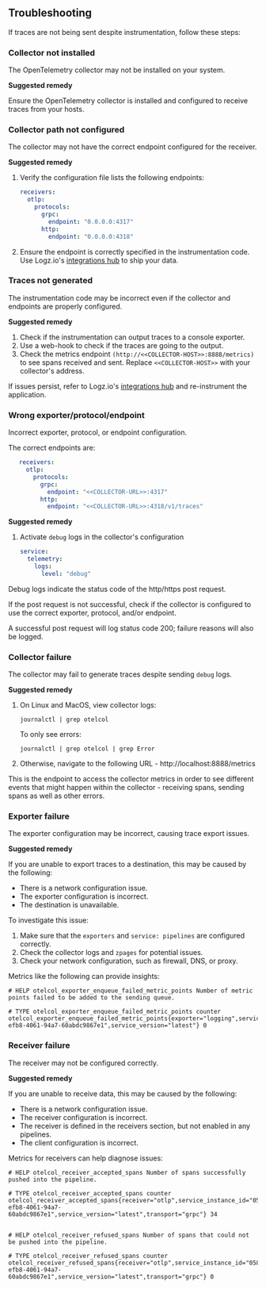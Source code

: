 ## Troubleshooting

If traces are not being sent despite instrumentation, follow these steps:


### Collector not installed

The OpenTelemetry collector may not be installed on your system.

**Suggested remedy**

Ensure the OpenTelemetry collector is installed and configured to receive traces from your hosts.


### Collector path not configured

The collector may not have the correct endpoint configured for the receiver.

**Suggested remedy**

1. Verify the configuration file lists the following endpoints:

   ```yaml
   receivers:
     otlp:
       protocols:
         grpc:
           endpoint: "0.0.0.0:4317"
         http:
           endpoint: "0.0.0.0:4318"
   ```

2. Ensure the endpoint is correctly specified in the instrumentation code. Use Logz.io's [integrations hub](https://app.logz.io/#/dashboard/integrations/collectors?tags=Tracing) to ship your data.




### Traces not generated

The instrumentation code may be incorrect even if the collector and endpoints are properly configured.


**Suggested remedy**


1. Check if the instrumentation can output traces to a console exporter.
2. Use a web-hook to check if the traces are going to the output.
3. Check the metrics endpoint `(http://<<COLLECTOR-HOST>>:8888/metrics)` to see spans received and sent. Replace `<<COLLECTOR-HOST>>` with your collector's address.

If issues persist, refer to Logz.io's [integrations hub](https://app.logz.io/#/dashboard/integrations/collectors?tags=Tracing) and re-instrument the application.


### Wrong exporter/protocol/endpoint

Incorrect exporter, protocol, or endpoint configuration.

The correct endpoints are:

```yaml
   receivers:
     otlp:
       protocols:
         grpc:
           endpoint: "<<COLLECTOR-URL>>:4317"
         http:
           endpoint: "<<COLLECTOR-URL>>:4318/v1/traces"
```

**Suggested remedy**

1. Activate `debug` logs in the collector's configuration


   ```yaml
   service:
     telemetry:
       logs:
         level: "debug"
   ```

Debug logs indicate the status code of the http/https post request.

If the post request is not successful, check if the collector is configured to use the correct exporter, protocol, and/or endpoint.

A successful post request will log status code 200; failure reasons will also be logged.


### Collector failure

The collector may fail to generate traces despite sending `debug` logs.

**Suggested remedy**


1. On Linux and MacOS, view collector logs:

   ```shell
   journalctl | grep otelcol
   ```

   To only see errors:

   ```shell
   journalctl | grep otelcol | grep Error
   ```

2. Otherwise, navigate to the following URL - http://localhost:8888/metrics

This is the endpoint to access the collector metrics in order to see different events that might happen within the collector - receiving spans, sending spans as well as other errors.

### Exporter failure

The exporter configuration may be incorrect, causing trace export issues.


**Suggested remedy**


If you are unable to export traces to a destination, this may be caused by the following:

* There is a network configuration issue.
* The exporter configuration is incorrect.
* The destination is unavailable.

To investigate this issue:

1. Make sure that the `exporters` and `service: pipelines` are configured correctly.
2. Check the collector logs and `zpages` for potential issues.
3. Check your network configuration, such as firewall, DNS, or proxy.

Metrics like the following can provide insights:


```shell
# HELP otelcol_exporter_enqueue_failed_metric_points Number of metric points failed to be added to the sending queue.

# TYPE otelcol_exporter_enqueue_failed_metric_points counter
otelcol_exporter_enqueue_failed_metric_points{exporter="logging",service_instance_id="0582dab5-efb8-4061-94a7-60abdc9867e1",service_version="latest"} 0
```


### Receiver failure

The receiver may not be configured correctly.


**Suggested remedy**

If you are unable to receive data, this may be caused by the following:

* There is a network configuration issue.
* The receiver configuration is incorrect.
* The receiver is defined in the receivers section, but not enabled in any pipelines.
* The client configuration is incorrect.


Metrics for receivers can help diagnose issues:


```shell
# HELP otelcol_receiver_accepted_spans Number of spans successfully pushed into the pipeline.

# TYPE otelcol_receiver_accepted_spans counter
otelcol_receiver_accepted_spans{receiver="otlp",service_instance_id="0582dab5-efb8-4061-94a7-60abdc9867e1",service_version="latest",transport="grpc"} 34


# HELP otelcol_receiver_refused_spans Number of spans that could not be pushed into the pipeline.

# TYPE otelcol_receiver_refused_spans counter
otelcol_receiver_refused_spans{receiver="otlp",service_instance_id="0582dab5-efb8-4061-94a7-60abdc9867e1",service_version="latest",transport="grpc"} 0
```
